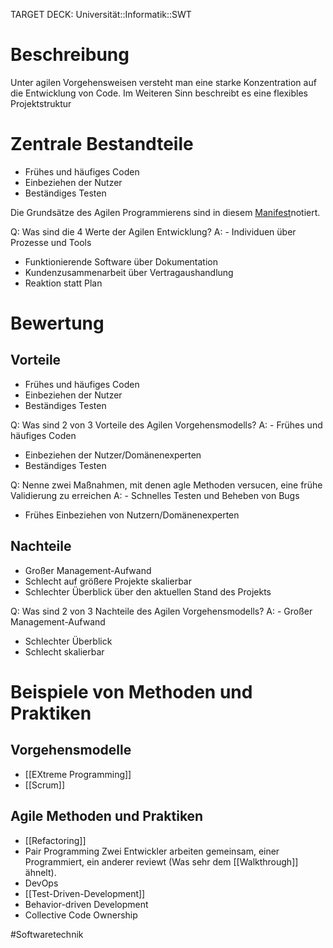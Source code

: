 TARGET DECK: Universität::Informatik::SWT

# Beschreibung
Unter agilen Vorgehensweisen versteht man eine starke Konzentration auf die Entwicklung von Code.
Im Weiteren Sinn beschreibt es eine flexibles Projektstruktur 

# Zentrale Bestandteile
- Frühes und häufiges Coden
- Einbeziehen der Nutzer
- Beständiges Testen

Die Grundsätze des Agilen Programmierens sind in diesem [Manifest](https://agilemanifesto.org/)notiert.

Q: Was sind die 4 Werte der Agilen Entwicklung?
A: - Individuen über Prozesse und Tools  
- Funktionierende Software über Dokumentation  
- Kundenzusammenarbeit über Vertragaushandlung  
- Reaktion statt Plan
<!--ID: 1645543051562-->



# Bewertung
## Vorteile
- Frühes und häufiges Coden
- Einbeziehen der Nutzer
- Beständiges Testen

Q: Was sind 2 von 3 Vorteile des Agilen Vorgehensmodells?
A: - Frühes und häufiges Coden
- Einbeziehen der Nutzer/Domänenexperten
- Beständiges Testen
<!--ID: 1644666513645-->


Q: Nenne zwei Maßnahmen, mit denen agle Methoden versucen, eine frühe Validierung zu erreichen
A: - Schnelles Testen und Beheben von Bugs
- Frühes Einbeziehen von Nutzern/Domänenexperten
<!--ID: 1644666513750-->


## Nachteile
- Großer Management-Aufwand
- Schlecht auf größere Projekte skalierbar
- Schlechter Überblick über den aktuellen Stand des Projekts


Q: Was sind 2 von 3 Nachteile des Agilen Vorgehensmodells?
A: - Großer Management-Aufwand
- Schlechter Überblick
- Schlecht skalierbar
<!--ID: 1644666513864-->



# Beispiele von Methoden und Praktiken
## Vorgehensmodelle
- [[EXtreme Programming]]
- [[Scrum]]

## Agile Methoden und Praktiken
- [[Refactoring]]
- Pair Programming
Zwei Entwickler arbeiten gemeinsam, einer Programmiert, ein anderer reviewt (Was sehr dem [[Walkthrough]] ähnelt).
- DevOps
- [[Test-Driven-Development]]
- Behavior-driven Development
- Collective Code Ownership


#Softwaretechnik 